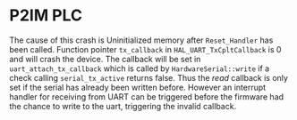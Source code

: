 # P2IM PLC
The cause of this crash is Uninitialized memory after `Reset_Handler` has been called.
Function pointer `tx_callback` in `HAL_UART_TxCpltCallback` is 0 and will crash the device.
The callback will be set in `uart_attach_tx_callback` which is called by `HardwareSerial::write` if a check calling `serial_tx_active` returns false.
Thus the _read_ callback is only set if the serial has already been written before.
However an interrupt handler for receiving from UART can be triggered before the firmware had the chance to write to the uart, triggering the invalid callback.

